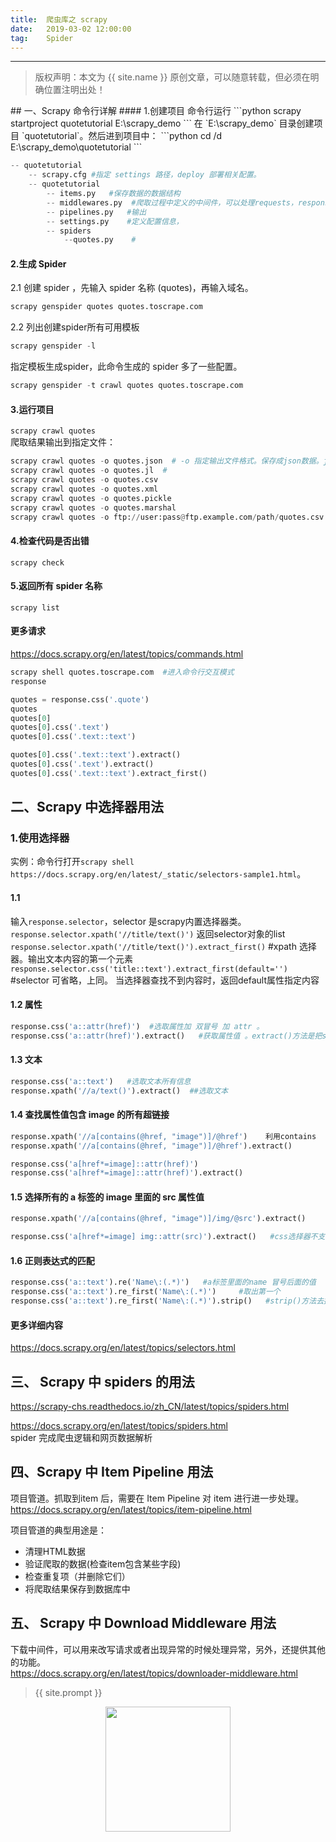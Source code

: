 ```yaml
---              
title:  爬虫库之 scrapy
date:   2019-03-02 12:00:00
tag:    Spider
---
```


***
> 版权声明：本文为 {{ site.name }} 原创文章，可以随意转载，但必须在明确位置注明出处！

<head><link rel="stylesheet" href="../css/rouge.css"></head>
## 一、Scrapy 命令行详解
#### 1.创建项目
命令行运行
```python
scrapy startproject quotetutorial E:\scrapy_demo
```
在 `E:\scrapy_demo` 目录创建项目 `quotetutorial`。然后进到项目中：
```python
cd /d E:\scrapy_demo\quotetutorial
```

```python
-- quotetutorial
    -- scrapy.cfg #指定 settings 路径，deploy 部署相关配置。
    -- quotetutorial
        -- items.py   #保存数据的数据结构
        -- middlewares.py  #爬取过程中定义的中间件，可以处理requests，response，等等操作，可以改一下相关配置。
        -- pipelines.py   #输出
        -- settings.py    #定义配置信息，
        -- spiders
            --quotes.py    #
```

#### 2.生成 Spider
2.1 创建 spider ，先输入 spider 名称 (quotes)，再输入域名。    
```python
scrapy genspider quotes quotes.toscrape.com
```

2.2 列出创建spider所有可用模板
```python
scrapy genspider -l
``` 
指定模板生成spider，此命令生成的 spider 多了一些配置。    
```python
scrapy genspider -t crawl quotes quotes.toscrape.com
```

#### 3.运行项目
`scrapy crawl quotes`   
爬取结果输出到指定文件：
```python
scrapy crawl quotes -o quotes.json  # -o 指定输出文件格式。保存成json数据。json格式：用大括号括起来，以字典形式存在     
scrapy crawl quotes -o quotes.jl  #    
scrapy crawl quotes -o quotes.csv    
scrapy crawl quotes -o quotes.xml   
scrapy crawl quotes -o quotes.pickle     
scrapy crawl quotes -o quotes.marshal     
scrapy crawl quotes -o ftp://user:pass@ftp.example.com/path/quotes.csv  #远程ftp保存。后接网址，路径      
```
#### 4.检查代码是否出错
```
scrapy check
```

#### 5.返回所有 spider 名称
```
scrapy list
```

#### 更多请求
https://docs.scrapy.org/en/latest/topics/commands.html

```python
scrapy shell quotes.toscrape.com  #进入命令行交互模式     
response       

quotes = response.css('.quote')    
quotes     
quotes[0]    
quotes[0].css('.text')    
quotes[0].css('.text::text')    

quotes[0].css('.text::text').extract()      
quotes[0].css('.text').extract()    
quotes[0].css('.text::text').extract_first()    
```

## 二、Scrapy 中选择器用法
### 1.使用选择器
实例：命令行打开`scrapy shell https://docs.scrapy.org/en/latest/_static/selectors-sample1.html`。      

#### 1.1 
输入`response.selector`，selector 是scrapy内置选择器类。      
`response.selector.xpath('//title/text()')`     返回selector对象的list      
`response.selector.xpath('//title/text()').extract_first()`  #xpath 选择器。输出文本内容的第一个元素       
`response.selector.css('title::text').extract_first(default='')`     #selector 可省略，上同。 当选择器查找不到内容时，返回default属性指定内容    

#### 1.2 属性
```python
response.css('a::attr(href)')  #选取属性加 双冒号 加 attr 。     
response.css('a::attr(href)').extract()   #获取属性值 。extract()方法是把selector 变成数据。  
```
#### 1.3 文本
```python
response.css('a::text')   #选取文本所有信息    
response.xpath('//a/text()').extract()  ##选取文本    
```
#### 1.4 查找属性值包含 image 的所有超链接
```python
response.xpath('//a[contains(@href, "image")]/@href')    利用contains
response.xpath('//a[contains(@href, "image")]/@href').extract()    

response.css('a[href*=image]::attr(href)')    
response.css('a[href*=image]::attr(href)').extract()   
```
#### 1.5 选择所有的 a 标签的 image 里面的 src 属性值
```python
response.xpath('//a[contains(@href, "image")]/img/@src').extract()     

response.css('a[href*=image] img::attr(src)').extract()   #css选择器不支持双斜杠     
```
#### 1.6 正则表达式的匹配
```python
response.css('a::text').re('Name\:(.*)')   #a标签里面的name 冒号后面的值
response.css('a::text').re_first('Name\:(.*)')     #取出第一个
response.css('a::text').re_first('Name\:(.*)').strip()   #strip()方法去掉空格   
```
#### 更多详细内容
https://docs.scrapy.org/en/latest/topics/selectors.html    

## 三、 Scrapy 中 spiders 的用法
https://scrapy-chs.readthedocs.io/zh_CN/latest/topics/spiders.html     

https://docs.scrapy.org/en/latest/topics/spiders.html    
spider 完成爬虫逻辑和网页数据解析

## 四、Scrapy 中 Item Pipeline 用法
项目管道。抓取到item 后，需要在 Item Pipeline 对 item 进行进一步处理。   
https://docs.scrapy.org/en/latest/topics/item-pipeline.html 

项目管道的典型用途是：    
- 清理HTML数据    
- 验证爬取的数据(检查item包含某些字段)    
- 检查重复项（并删除它们）    
- 将爬取结果保存到数据库中     

## 五、 Scrapy 中 Download Middleware 用法
下载中间件，可以用来改写请求或者出现异常的时候处理异常，另外，还提供其他的功能。   
https://docs.scrapy.org/en/latest/topics/downloader-middleware.html    




> {{ site.prompt }}

<div  align="center">
<img src="https://rengui520.github.io/images/wechart.jpg" width = "200" height = "200"/>


